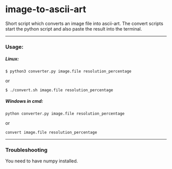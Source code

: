 # image-to-ascii-art

Short script which converts an image file into ascii-art. The convert scripts start the python script and also paste the result into the terminal.

------
### Usage:

##### Linux:
```
$ python3 converter.py image.file resolution_percentage
```
or
```
$ ./convert.sh image.file resolution_percentage
```

##### Windows in cmd:
```
python converter.py image.file resolution_percentage
```
or
```
convert image.file resolution_percentage
```

------
### Troubleshooting

You need to have numpy installed.
